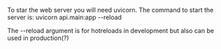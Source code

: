 To star the web server you will need uvicorn.
The command to start the server is: uvicorn api.main:app --reload

The --reload argument is for hotreloads in development but also can be used in production(?)